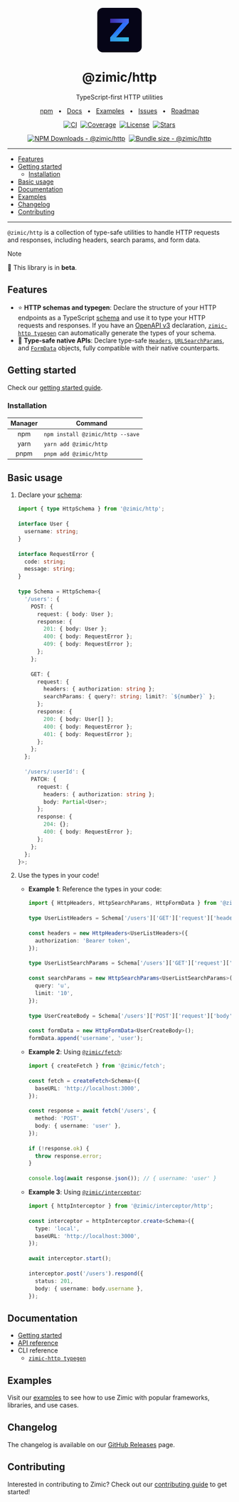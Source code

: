 <p align="center">
  <img src="../../docs/zimic.png" align="center" width="100px" height="100px">
</p>

<h1 align="center">
  @zimic/http
</h1>

<p align="center">
  TypeScript-first HTTP utilities
</p>

<p align="center">
  <a href="https://www.npmjs.com/package/@zimic/http">npm</a>
  <span>&nbsp;&nbsp;•&nbsp;&nbsp;</span>
  <a href="https://github.com/zimicjs/zimic/wiki">Docs</a>
  <span>&nbsp;&nbsp;•&nbsp;&nbsp;</span>
  <a href="#examples">Examples</a>
  <span>&nbsp;&nbsp;•&nbsp;&nbsp;</span>
  <a href="https://github.com/zimicjs/zimic/issues">Issues</a>
  <span>&nbsp;&nbsp;•&nbsp;&nbsp;</span>
  <a href="https://github.com/orgs/zimicjs/projects/1/views/5">Roadmap</a>
</p>

<div align="center">

[![CI](https://github.com/zimicjs/zimic/actions/workflows/ci.yaml/badge.svg?branch=canary)](https://github.com/zimicjs/zimic/actions/workflows/ci.yaml)&nbsp;
[![Coverage](https://img.shields.io/badge/Coverage-100%25-31C654?labelColor=353C43)](https://github.com/zimicjs/zimic/actions)&nbsp;
[![License](https://img.shields.io/github/license/zimicjs/zimic?color=0E69BE&label=License&labelColor=353C43)](https://github.com/zimicjs/zimic/blob/canary/LICENSE.md)&nbsp;
[![Stars](https://img.shields.io/github/stars/zimicjs/zimic)](https://github.com/zimicjs/zimic)

[![NPM Downloads - @zimic/http](https://img.shields.io/npm/dm/@zimic/http?style=flat&logo=npm&color=0E69BE&label=%20%40zimic%2Fhttp&labelColor=353C43)](https://www.npmjs.com/package/@zimic/http)&nbsp;
[![Bundle size - @zimic/http](https://badgen.net/bundlephobia/minzip/@zimic/http?color=0E69BE&labelColor=353C43&label=@zimic/http%20min%20gzip)](https://bundlephobia.com/package/@zimic/http)<br />

</div>

---

- [Features](#features)
- [Getting started](#getting-started)
  - [Installation](#installation)
- [Basic usage](#basic-usage)
- [Documentation](#documentation)
- [Examples](#examples)
- [Changelog](#changelog)
- [Contributing](#contributing)

---

`@zimic/http` is a collection of type-safe utilities to handle HTTP requests and responses, including headers, search
params, and form data.

> [!NOTE]
>
> :seedling: This library is in **beta**.

## Features

- :star: **HTTP schemas and typegen**: Declare the structure of your HTTP endpoints as a TypeScript
  [schema](https://github.com/zimicjs/zimic/wiki/api‐zimic‐http‐schemas) and use it to type your HTTP requests and
  responses. If you have an [OpenAPI v3](https://swagger.io/specification) declaration,
  [`zimic-http typegen`](https://github.com/zimicjs/zimic/wiki/cli‐zimic‐typegen) can automatically generate the types
  of your schema.
- :pushpin: **Type-safe native APIs**: Declare type-safe
  [`Headers`](https://github.com/zimicjs/zimic/wiki/api‐zimic‐http#httpheaders),
  [`URLSearchParams`](https://github.com/zimicjs/zimic/wiki/api‐zimic‐http#httpsearchparams), and
  [`FormData`](https://github.com/zimicjs/zimic/wiki/api‐zimic‐http#httpformdata) objects, fully compatible with their
  native counterparts.

## Getting started

Check our [getting started guide](https://github.com/zimicjs/zimic/wiki/getting‐started‐http).

### Installation

| Manager | Command                          |
| :-----: | -------------------------------- |
|   npm   | `npm install @zimic/http --save` |
|  yarn   | `yarn add @zimic/http`           |
|  pnpm   | `pnpm add @zimic/http`           |

## Basic usage

1. Declare your [schema](https://github.com/zimicjs/zimic/wiki/api‐zimic‐http‐schemas):

   ```ts
   import { type HttpSchema } from '@zimic/http';

   interface User {
     username: string;
   }

   interface RequestError {
     code: string;
     message: string;
   }

   type Schema = HttpSchema<{
     '/users': {
       POST: {
         request: { body: User };
         response: {
           201: { body: User };
           400: { body: RequestError };
           409: { body: RequestError };
         };
       };

       GET: {
         request: {
           headers: { authorization: string };
           searchParams: { query?: string; limit?: `${number}` };
         };
         response: {
           200: { body: User[] };
           400: { body: RequestError };
           401: { body: RequestError };
         };
       };
     };

     '/users/:userId': {
       PATCH: {
         request: {
           headers: { authorization: string };
           body: Partial<User>;
         };
         response: {
           204: {};
           400: { body: RequestError };
         };
       };
     };
   }>;
   ```

2. Use the types in your code!

   - **Example 1**: Reference the types in your code:

     ```ts
     import { HttpHeaders, HttpSearchParams, HttpFormData } from '@zimic/http';

     type UserListHeaders = Schema['/users']['GET']['request']['headers'];

     const headers = new HttpHeaders<UserListHeaders>({
       authorization: 'Bearer token',
     });

     type UserListSearchParams = Schema['/users']['GET']['request']['searchParams'];

     const searchParams = new HttpSearchParams<UserListSearchParams>({
       query: 'u',
       limit: '10',
     });

     type UserCreateBody = Schema['/users']['POST']['request']['body'];

     const formData = new HttpFormData<UserCreateBody>();
     formData.append('username', 'user');
     ```

   - **Example 2**: Using [`@zimic/fetch`](../zimic-fetch):

     ```ts
     import { createFetch } from '@zimic/fetch';

     const fetch = createFetch<Schema>({
       baseURL: 'http://localhost:3000',
     });

     const response = await fetch('/users', {
       method: 'POST',
       body: { username: 'user' },
     });

     if (!response.ok) {
       throw response.error;
     }

     console.log(await response.json()); // { username: 'user' }
     ```

   - **Example 3**: Using [`@zimic/interceptor`](../zimic-interceptor):

     ```ts
     import { httpInterceptor } from '@zimic/interceptor/http';

     const interceptor = httpInterceptor.create<Schema>({
       type: 'local',
       baseURL: 'http://localhost:3000',
     });

     await interceptor.start();

     interceptor.post('/users').respond({
       status: 201,
       body: { username: body.username },
     });
     ```

## Documentation

- [Getting started](https://github.com/zimicjs/zimic/wiki/getting‐started‐http)
- [API reference](https://github.com/zimicjs/zimic/wiki/api‐zimic‐http)
- CLI reference
  - [`zimic-http typegen`](https://github.com/zimicjs/zimic/wiki/cli‐zimic‐typegen)

## Examples

Visit our [examples](../../examples/README.md) to see how to use Zimic with popular frameworks, libraries, and use
cases.

## Changelog

The changelog is available on our [GitHub Releases](https://github.com/zimicjs/zimic/releases) page.

## Contributing

Interested in contributing to Zimic? Check out our [contributing guide](../../CONTRIBUTING.md) to get started!
